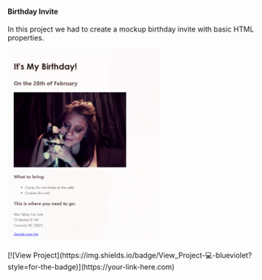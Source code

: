 <h4>Birthday Invite</h4>
  <p>In this project we had to create a mockup birthday invite with basic HTML properties.</p>
<a href="https://marisavertz.github.io/Birthday-Invite-HTML-practice/">
<img src="https://raw.githubusercontent.com/MarisaVertz/Birthday-Invite-HTML-practice/refs/heads/main/images/birthday--invite.png" width="300"></a> 
<br><br>
[![View Project](https://img.shields.io/badge/View_Project-💻-blueviolet?style=for-the-badge)](https://your-link-here.com)